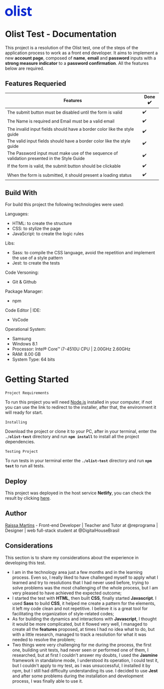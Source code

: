 ![Olist Logo](/src/style/images/logo-olist.png)

# Olist Test - Documentation

This project is a resolution of the Olist test, one of the steps of the application process to work as a front end developer. It aims to implement a new **account page**, composed of **name**, **email** and **password** inputs with a **strong measure indicator** to a **password confirmation**. All the features below are required.

## Features Requeried

Features | Done ✔️
-------- | ------
The submit button must be disabled until the form is valid | ✔️
The Name is required and Email must be a valid email | ✔️
The invalid input fields should have a border color like the style guide | ✔️
The valid input fields should have a border color like the style guide | ✔️
The Password input must make use of the sequence of validation presented in the Style Guide | ✔️
If the form is valid, the submit button should be clickable | ✔️
When the form is submitted, it should present a loading status | ✔️  ️️️ ️️

## Build With

For build this project the following technologies were used: 

Languages:
* HTML: to create the structure
* CSS: to stylize the page
* JavaScript: to create the logic rules

Libs:  
* Sass: to compile the CSS language, avoid the repetition and implement the use of a style pattern
* Jest: to create the tests

Code Versoning:
* Git & Github

Package Manager:
* npm

Code Editor | IDE:
* VsCode

Operational System: 
* Samsung 
* Windows 8.1
* Processor: Intel® Core™ i7-4510U CPU | 2.00GHz 2.60GHz
* RAM: 8.00 GB
* System Type: 64 bits

# Getting Started

`Project Requirements`

To run this project you will need [Node.js](https://nodejs.org/en/) installed in your computer, if not you can use the link to redirect to the installer, after that, the environment it will ready for start. 

`Installing` 

Download the project or clone it to your PC, after in your terminal, enter the **`./olist-test`** directory and run **`npm install`** to install all the project dependencies.

`Testing Project`

To run tests in your terminal enter the **`./olist-test`** directory and run **`npm test`** to run all tests.

## Deploy

This project was deployed in the host service **Netlify**, you can check the result by clicking [here](https://olist-test-front-raissa-martins.netlify.com).

## Author

[Raissa Martins](https://www.linkedin.com/in/raissamartinsmenezes/) - Front-end Developer | Teacher and Tutor at @reprograma | Designer | web full-stack student at @DigitalHouseBrasil

## Considerations

This section is to share my considerations about the experience in developing this test.

* I am in the technology area just a few months and in the learning process. Even so, I really liked to have challenged myself to apply what I learned and try to resolutions that I had never used before, trying to solve problems was the most challenging of the whole process, but I am very pleased to have achieved the expected outcome;
* I started the test with **HTML**, then built **CSS**, finally started **Javascript**. I used **Sass** to build **CSS**, it helped me create a pattern for the elements, it left my code clean and not repetitive. I believe it is a great tool for facilitating the organization of style-related codes;
* As for building the dynamics and interactions with **Javascript**, I thought it would be more complicated, but it flowed very well, I managed to create all the **features** proposed, at times I had no idea what to do, but with a little research, managed to track a resolution for what it was needed to resolve the problem;
* Two things were very challenging for me during the process, the first one, building unit tests, had never seen or performed one of them, I researched, but at first I couldn't answer my doubts, I used the **Jasmine** framework in standalone mode, I understood its operation, I could test it, but I couldn't apply to my test, as I was unsuccessful, I installed it by npm, but I still had difficulty understanding its use. I decided to use **Jest** and after some problems during the installation and development process, I was finally able to use it.
